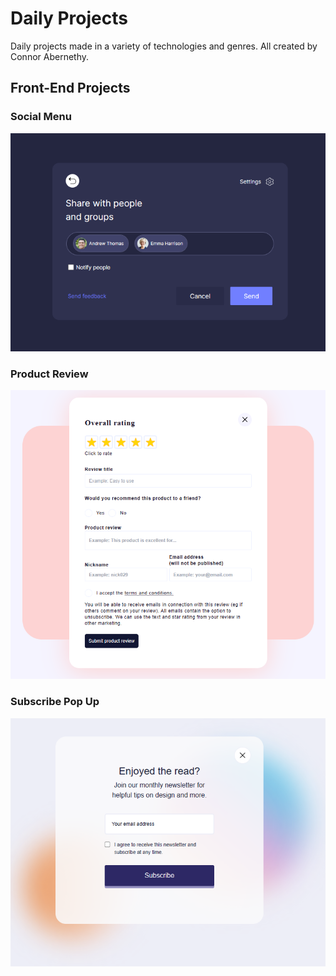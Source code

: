 # Daily Projects
Daily projects made in a variety of technologies and genres. All created by Connor Abernethy.

## Front-End Projects

### Social Menu
![img](./public/SocialMenu.PNG)

### Product Review
![img](./public/ProductReview.PNG)

### Subscribe Pop Up
![img](./public/SubscribePopUp.PNG)
